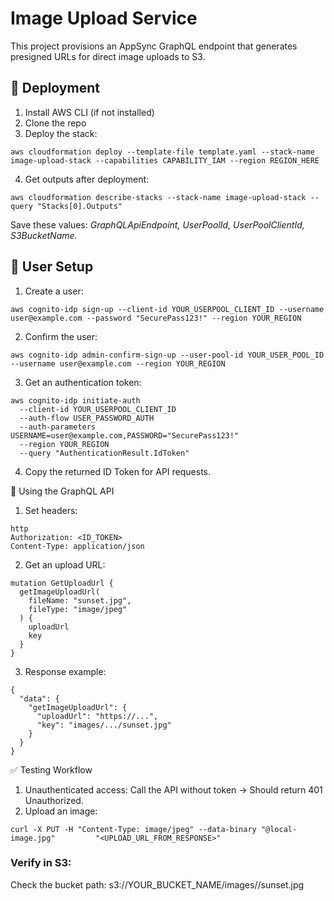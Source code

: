 # Image Upload Service

This project provisions an AppSync GraphQL endpoint that generates presigned URLs for direct image uploads to S3.

## 🚀 Deployment

1. Install AWS CLI (if not installed)
2. Clone the repo
3. Deploy the stack:

```
aws cloudformation deploy --template-file template.yaml --stack-name image-upload-stack --capabilities CAPABILITY_IAM --region REGION_HERE
```

4. Get outputs after deployment:

```
aws cloudformation describe-stacks --stack-name image-upload-stack --query "Stacks[0].Outputs"
```

Save these values: _GraphQLApiEndpoint, UserPoolId, UserPoolClientId, S3BucketName._

## 🔐 User Setup

1. Create a user:

```
aws cognito-idp sign-up --client-id YOUR_USERPOOL_CLIENT_ID --username user@example.com --password "SecurePass123!" --region YOUR_REGION
```

2. Confirm the user:

```
aws cognito-idp admin-confirm-sign-up --user-pool-id YOUR_USER_POOL_ID --username user@example.com --region YOUR_REGION
```

3. Get an authentication token:

```
aws cognito-idp initiate-auth
  --client-id YOUR_USERPOOL_CLIENT_ID
  --auth-flow USER_PASSWORD_AUTH
  --auth-parameters USERNAME=user@example.com,PASSWORD="SecurePass123!"
  --region YOUR_REGION
  --query "AuthenticationResult.IdToken"
```

4. Copy the returned ID Token for API requests.

📮 Using the GraphQL API

1. Set headers:

```
http
Authorization: <ID_TOKEN>
Content-Type: application/json
```

2. Get an upload URL:

```
mutation GetUploadUrl {
  getImageUploadUrl(
    fileName: "sunset.jpg",
    fileType: "image/jpeg"
  ) {
    uploadUrl
    key
  }
}
```

3. Response example:

```
{
  "data": {
    "getImageUploadUrl": {
      "uploadUrl": "https://...",
      "key": "images/.../sunset.jpg"
    }
  }
}
```

✅ Testing Workflow

1. Unauthenticated access:
   Call the API without token → Should return 401 Unauthorized.
2. Upload an image:

```
curl -X PUT -H "Content-Type: image/jpeg" --data-binary "@local-image.jpg"         "<UPLOAD_URL_FROM_RESPONSE>"
```

### Verify in S3:

Check the bucket path:
s3://YOUR_BUCKET_NAME/images/<user-id>/sunset.jpg
